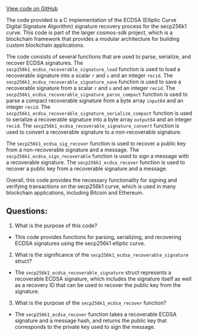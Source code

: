 [View code on GitHub](https://github.com/cosmos/cosmos-sdk.git/crypto/keys/secp256k1/internal/secp256k1/libsecp256k1/src/modules/recovery/main_impl.h)

The code provided is a C implementation of the ECDSA (Elliptic Curve Digital Signature Algorithm) signature recovery process for the secp256k1 curve. This code is part of the larger cosmos-sdk project, which is a blockchain framework that provides a modular architecture for building custom blockchain applications. 

The code consists of several functions that are used to parse, serialize, and recover ECDSA signatures. The `secp256k1_ecdsa_recoverable_signature_load` function is used to load a recoverable signature into a scalar `r` and `s` and an integer `recid`. The `secp256k1_ecdsa_recoverable_signature_save` function is used to save a recoverable signature from a scalar `r` and `s` and an integer `recid`. The `secp256k1_ecdsa_recoverable_signature_parse_compact` function is used to parse a compact recoverable signature from a byte array `input64` and an integer `recid`. The `secp256k1_ecdsa_recoverable_signature_serialize_compact` function is used to serialize a recoverable signature into a byte array `output64` and an integer `recid`. The `secp256k1_ecdsa_recoverable_signature_convert` function is used to convert a recoverable signature to a non-recoverable signature. 

The `secp256k1_ecdsa_sig_recover` function is used to recover a public key from a non-recoverable signature and a message. The `secp256k1_ecdsa_sign_recoverable` function is used to sign a message with a recoverable signature. The `secp256k1_ecdsa_recover` function is used to recover a public key from a recoverable signature and a message. 

Overall, this code provides the necessary functionality for signing and verifying transactions on the secp256k1 curve, which is used in many blockchain applications, including Bitcoin and Ethereum.
## Questions: 
 1. What is the purpose of this code?
- This code provides functions for parsing, serializing, and recovering ECDSA signatures using the secp256k1 elliptic curve.

2. What is the significance of the `secp256k1_ecdsa_recoverable_signature` struct?
- The `secp256k1_ecdsa_recoverable_signature` struct represents a recoverable ECDSA signature, which includes the signature itself as well as a recovery ID that can be used to recover the public key from the signature.

3. What is the purpose of the `secp256k1_ecdsa_recover` function?
- The `secp256k1_ecdsa_recover` function takes a recoverable ECDSA signature and a message hash, and returns the public key that corresponds to the private key used to sign the message.